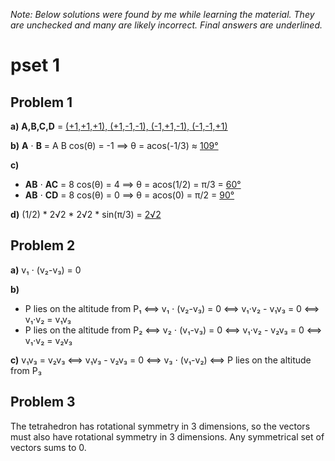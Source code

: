 *Note: Below solutions were found by me while learning the material. They are unchecked and many are likely incorrect. Final answers are underlined.*

# pset 1

## Problem 1

**a)** **A,B,C,D** = <u>(+1,+1,+1), (+1,-1,-1), (-1,+1,-1), (-1,-1,+1)</u>

**b)** **A** ⋅ **B** = A B cos(θ) = -1 ⟹ θ = acos(-1/3) ≈ <u>109°</u>

**c)**
  -  **AB** ⋅ **AC** = 8 cos(θ) = 4 ⟹ θ = acos(1/2) = π/3 = <u>60°</u>
  -  **AB** ⋅ **CD** = 8 cos(θ) = 0 ⟹ θ = acos(0) = π/2 = <u>90°</u>

**d)** (1/2) * 2√2 * 2√2 * sin(π/3) = <u>2√2</u>

## Problem 2

**a)** v₁ ⋅ (v₂-v₃) = 0

**b)**
  -  P lies on the altitude from P₁ ⟺ v₁ ⋅ (v₂-v₃) = 0 ⟺ v₁⋅v₂ - v₁v₃ = 0 ⟺ v₁⋅v₂ = v₁v₃
  -  P lies on the altitude from P₂ ⟺ v₂ ⋅ (v₁-v₃) = 0 ⟺ v₁⋅v₂ - v₂v₃ = 0 ⟺ v₁⋅v₂ = v₂v₃

**c)** v₁v₃ = v₂v₃ ⟺ v₁v₃ - v₂v₃ = 0 ⟺ v₃ ⋅ (v₁-v₂) ⟺ P lies on the altitude from P₃

## Problem 3

The tetrahedron has rotational symmetry in 3 dimensions, so the vectors must also have rotational symmetry in 3 dimensions. Any symmetrical set of vectors sums to 0.
